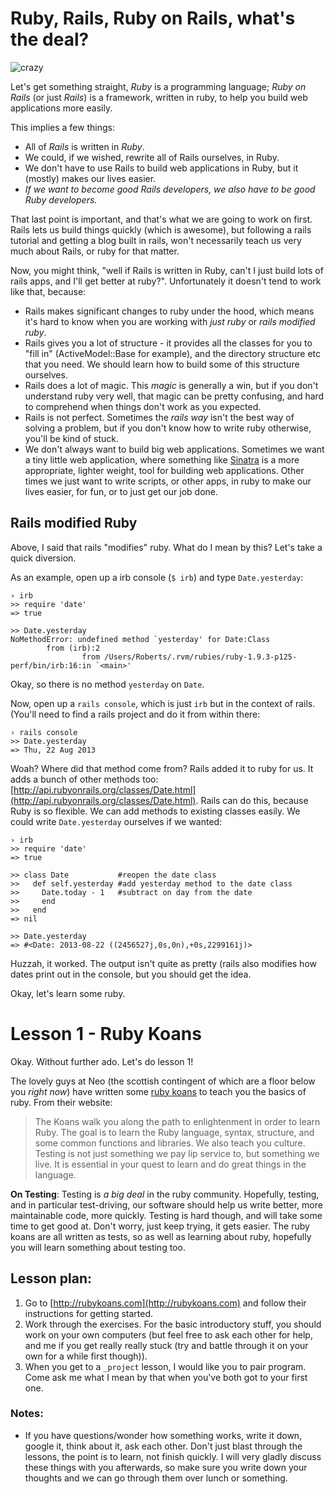 # Ruby, Rails, Ruby on Rails, what's the deal?

![crazy](http://media2.giphy.com/media/C1ODiCUL8VO9O/original.gif)

Let's get something straight, _Ruby_ is a programming language; _Ruby on Rails_ (or just _Rails_) is a framework, written in ruby, to help you build web applications more easily.

This implies a few things:

* All of _Rails_ is written in _Ruby_.
* We could, if we wished, rewrite all of Rails ourselves, in Ruby.
* We don't have to use Rails to build web applications in Ruby, but it (mostly) makes our lives easier.
* _If we want to become good Rails developers, we also have to be good Ruby developers._

That last point is important, and that's what we are going to work on first. Rails lets us build things quickly (which is awesome), but following a rails tutorial and getting a blog built in rails, won't necessarily teach us very much about Rails, or ruby for that matter.

Now, you might think, "well if Rails is written in Ruby, can't I just build lots of rails apps, and I'll get better at ruby?". Unfortunately it doesn't tend to work like that, because:

* Rails makes significant changes to ruby under the hood, which means it's hard to know when you are working with _just ruby_ or _rails modified ruby_.
* Rails gives you a lot of structure - it provides all the classes for you to "fill in" (ActiveModel::Base for example), and the directory structure etc that you need. We should learn how to build some of this structure ourselves.
* Rails does a lot of magic. This _magic_ is generally a win, but if you don't understand ruby very well, that magic can be pretty confusing, and hard to comprehend when things don't work as you expected.
* Rails is not perfect. Sometimes the _rails way_ isn't the best way of solving a problem, but if you don't know how to write ruby otherwise, you'll be kind of stuck.
* We don't always want to build big web applications. Sometimes we want a tiny little web application, where something like [Sinatra](http://www.sinatrarb.com/) is a more appropriate, lighter weight, tool for building web applications. Other times we just want to write scripts, or other apps, in ruby to make our lives easier, for fun, or to just get our job done.

## Rails modified Ruby

Above, I said that rails "modifies" ruby. What do I mean by this? Let's take a quick diversion.

As an example, open up a irb console (`$ irb`) and type `Date.yesterday`:

```
› irb
>> require 'date'
=> true

>> Date.yesterday
NoMethodError: undefined method `yesterday' for Date:Class
        from (irb):2
                from /Users/Roberts/.rvm/rubies/ruby-1.9.3-p125-perf/bin/irb:16:in `<main>'
```

Okay, so there is no method `yesterday` on `Date`.

Now, open up a `rails console`, which is just `irb` but in the context of rails. (You'll need to find a rails project and do it from within there:

```
› rails console
>> Date.yesterday
=> Thu, 22 Aug 2013
```

Woah? Where did that method come from? Rails added it to ruby for us. It adds a bunch of other methods too: [http://api.rubyonrails.org/classes/Date.html](http://api.rubyonrails.org/classes/Date.html). Rails can do this, because Ruby is so flexible. We can add methods to existing classes easily. We could write `Date.yesterday` ourselves if we wanted:


```
› irb
>> require 'date'
=> true

>> class Date           #reopen the date class
>>   def self.yesterday #add yesterday method to the date class
>>     Date.today - 1   #subtract on day from the date
>>     end
>>   end
=> nil

>> Date.yesterday
=> #<Date: 2013-08-22 ((2456527j,0s,0n),+0s,2299161j)>
```

Huzzah, it worked. The output isn't quite as pretty (rails also modifies how dates print out in the console, but you should get the idea.

Okay, let's learn some ruby.

# Lesson 1 - Ruby Koans

Okay. Without further ado. Let's do lesson 1!

The lovely guys at Neo (the scottish contingent of which are a floor below you _right now_) have written some [ruby koans](http://rubykoans.com/) to teach you the basics of ruby. From their website:

> The Koans walk you along the path to enlightenment in order to learn Ruby. The goal is to learn the Ruby language, syntax, structure, and some common functions and libraries. We also teach you culture. Testing is not just something we pay lip service to, but something we live. It is essential in your quest to learn and do great things in the language.

__On Testing__: Testing is _a big deal_ in the ruby community. Hopefully, testing, and in particular test-driving, our software should help us write better, more maintainable code, more quickly. Testing is hard though, and will take some time to get good at. Don't worry, just keep trying, it gets easier. The ruby koans are all written as tests, so as well as learning about ruby, hopefully you will learn something about testing too.


## Lesson plan: 

1. Go to [http://rubykoans.com](http://rubykoans.com) and follow their instructions for getting started.
2. Work through the exercises. For the basic introductory stuff, you should work on your own computers (but feel free to ask each other for help, and me if you get really really stuck (try and battle through it on your own for a while first though)).
3. When you get to a `_project` lesson, I would like you to pair program. Come ask me what I mean by that when you've both got to your first one.

### Notes:

* If you have questions/wonder how something works, write it down, google it, think about it, ask each other. Don't just blast through the lessons, the point is to learn, not finish quickly. I will very gladly discuss these things with you afterwards, so make sure you write down your thoughts and we can go through them over lunch or something.

